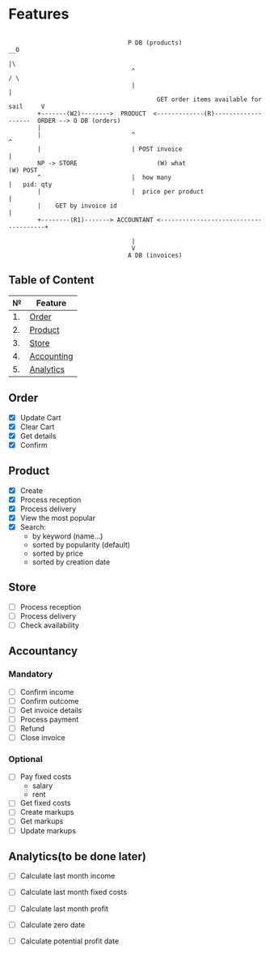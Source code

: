 # Features

```

                                 P DB (products)                              __O
                                                                                |\
                                  ^                                            / \
                                  |                                             |
                                         GET order items available for sail     V
        +-------(W2)-------->  PRODUCT  <-------------(R)-------------------  ORDER --> O DB (orders)
        |                                                                       
        |                         ^                                             ^
        |                         | POST invoice                                |
        NP -> STORE                      (W) what                                      (W) POST
        ^                         |  how many                                   |   pid: qty
        |                         |  price per product                          |
        |    GET by invoice id                                                  |
        +--------(R1)-------> ACCOUNTANT <--------------------------------------+

                                  |
                                  V
                                 A DB (invoices) 
```                                 

## Table of Content

| №| Feature |
| ----------- | ----------- |
| 1.  | [Order](#order)
| 2.  | [Product](#product)
| 3.  | [Store](#store)
| 4.  | [Accounting](#accounting)
| 5.  | [Analytics](#analytics)

## Order

- [x] Update Cart
- [x] Clear Cart 
- [X] Get details 
- [x] Confirm

## Product

- [x] Create
- [x] Process reception 
- [x] Process delivery 
- [x] View the most popular
- [x] Search:
    - by keyword (name...)
    - sorted by popularity (default)
    - sorted by price 
    - sorted by creation date

## Store

- [ ] Process reception
- [ ] Process delivery
- [ ] Check availability

## Accountancy

### Mandatory

- [ ] Confirm income
- [ ] Confirm outcome
- [ ] Get invoice details
- [ ] Process payment
- [ ] Refund
- [ ] Close invoice

### Optional

- [ ] Pay fixed costs
    - salary
    - rent
- [ ] Get fixed costs
- [ ] Create markups
- [ ] Get markups
- [ ] Update markups

## Analytics(to be done later)

- [ ] Calculate last month income
- [ ] Calculate last month fixed costs
- [ ] Calculate last month profit
- [ ] Calculate zero date
- [ ] Calculate potential profit date




